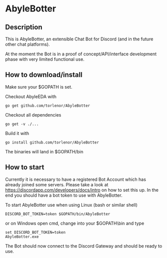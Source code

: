 # AbyleBotter

## Description

This is AbyleBotter, an extensible Chat Bot for Discord (and in the future other chat platforms).

At the moment the Bot is in a proof of concept/API/interface development phase with very limited functional use.

## How to download/install

Make sure your $GOPATH is set.

Checkout AbyleEDA with

    go get github.com/torlenor/AbyleBotter

Checkout all dependencies

    go get -v ./...

Build it with

    go install github.com/torlenor/AbyleBotter

The binaries will land in $GOPATH/bin

## How to start

Currently it is necessary to have a registered Bot Account which has already joined some servers. Please take a look at https://discordapp.com/developers/docs/intro on how to set this up. In the end you should have a bot token to use with AbyleBotter.

To start AbyleBotter use when using Linux (bash or similar shell)

```
DISCORD_BOT_TOKEN=token $GOPATH/bin/AbyleBotter
```

or on Windows open cmd, change into your $GOPATH\bin and type

```
set DISCORD_BOT_TOKEN=token
AbyleBotter.exe
```

The Bot should now connect to the Discord Gateway and should be ready to use. 